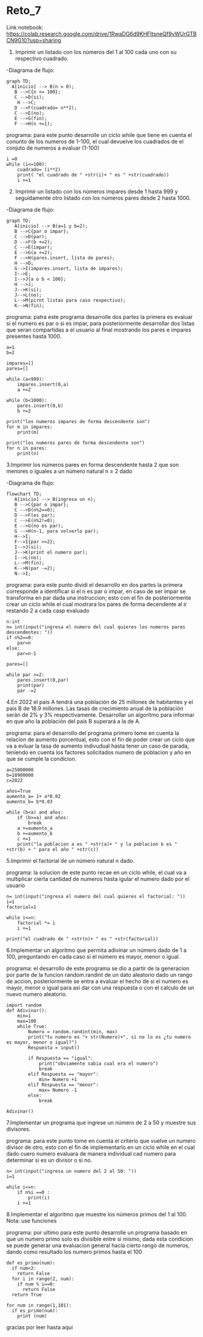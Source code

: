 # Reto_7

Link notebook: https://colab.research.google.com/drive/1RwaDG6d9KHFItsneQf9vWUrGTBCN9G10?usp=sharing


1. Imprimir un listado con los números del 1 al 100 cada uno con su respectivo cuadrado.
   
-Diagrama de flujo:

```mermaid
graph TD;
  A[inicio] --> B(n = 0);
   B -->C{n <= 100};
   C -->D(si);
    H -->C;
   D -->F(cuadrado= n**2);
   C -->E(no);
   E -->G(fin);
   F -->H(n +=1);
```
programa: para este punto desarrolle un ciclo while que tiene en cuenta el conunto de los numeros de 1-100, el cual devuelve los cuadrados de el conjuto de numeros a evaluar (1-100)

```pseudocode
i =0
while (i<=100):
    cuadrado= (i**2)
    print( "el cuadrado de " +str(i)+ " es " +str(cuadrado))
    i +=1
```
2. Imprimir un listado con los números impares desde 1 hasta 999 y seguidamente otro listado con los números pares desde 2 hasta 1000.

-Diagrama de flujo:
```mermaid
graph TD;
   A[inicio] --> B(a=1 y b=2);
   B -->C{par o impar};
   C -->D(par);
   D -->F(b +=2);
   C -->E(impar);
   E -->G(a +=2);
   F -->H(pares.insert, lista de pares);
   H -->D;
   G-->I(impares.insert, lista de impares);
   I-->E;
   I-->J{a o b < 100};
   H -->J;
   J-->K(si);
   J-->L(no);
   L-->M(pirnt listas para caso respectivo);
   K-->N(fin);
```
programa: patra este programa desarrolle dos partes la primera es evaluar si el numero es par o si es impar, para posteriormente desarrollar dos listas que seran compartidas a el usuario al final mostrando los pares e impares presentes hasta 1000.

```pseudocode
a=1
b=2

impares=[]
pares=[]

while (a<999):
    impares.insert(0,a)
    a +=2

while (b<1000):
    pares.insert(0,b)
    b +=2

print("los numeros impares de forma descendente son")
for m in impares:
    print(m)

print("los numeros pares de forma descendente son")
for n in pares:
    print(n)
```
3.Imprimir los números pares en forma descendente hasta 2 que son menores o iguales a un número natural n ≥ 2 dado

-Diagrama de flujo:
```mermaid
flowchart TD;
   A[inicio] --> B(ingresa un n);
   B -->C{par o impar};
   C -->D(n%2==0);
   D -->F(es par);
   C -->E(n%2!=0);
   E -->G(no es par);
   G -->H(n-1, para volverlo par);
   H-->I;
   F-->I{par >=2};
   I-->J(si);
   J-->K(print el numero par);
   I-->L(no);
   L-->M(fin);
   K-->N(par -=2);
   N-->I;
```
programa: para este punto dividi el desarrollo en dos partes la primera corresponde a identificar si el n es par o impar, en caso de ser impar se transforma en par dada una instruccion; esto con el fin de posteriormente crear un ciclo while el cual mostrara los pares de forma decendente al ir restando 2 a cada casp evaluado

```pseudocode
n:int
n= int(input("ingresa el numero del cual quieres los numeros pares descendentes: "))
if n%2==0:
    par=n
else:
    par=n-1

pares=[]

while par >=2:
    pares.insert(0,par)
    print(par)
    par -=2
```
4.En 2022 el país A tendrá una población de 25 millones de habitantes y el país B de 18.9 millones. Las tasas de crecimiento anual de la población serán de 2% y 3% respectivamente. Desarrollar un algoritmo para informar en que año la población del país B superará a la de A.

programa: para el desarrollo del programa primero tome en cuenta la relacion de aumento porcentual, esto con el fin de poder crear un ciclo que va a evluar la tasa de aumento indivudual hasta tener un caso de parada, teniendo en cuenta los factores solicitados numero de poblacion y año en que se cumple la condicion.

```pseudocode
a=25000000
b=18900000
c=2022

años=True
aumento_a= 1+ a*0.02
aumento_b= b*0.03

while (b<a) and años:
    if (b>=a) and años:
        break
    a +=aumento_a
    b +=aumento_b
    c +=1
    print("la poblacion a es " +str(a)+ " y la poblacion b es " +str(b) + " para el año " +str(c))
```
5.Imprimir el factorial de un número natural n dado.

programa: la solucion de este punto recae en un ciclo while, el cual va a multiplicar cierta cantidad de numeros hasta igular el numero dado por el usuario 

```pseudocode
n= int(input("ingresa el numero del cual quieres el factorial: "))
i=1
factorial=1

while i<=n:
    factorial *= i
    i +=1
   
print("el cuadrado de " +str(n)+ " es " +str(factorial))
```
6.Implementar un algoritmo que permita adivinar un número dado de 1 a 100, preguntando en cada caso si el número es mayor, menor o igual.

programa: el desarrollo de este programa se dio a partir de la generacion por parte de la funcion random.randint de un dato aleatorio dado un rango de accion, posteriormente se entra a evaluar el hecho de si el numero es mayor, menor o igual para asi dar con una respuesta o con el calculo de un nuevo numero aleatorio.

```pseudocode
import random
def Adivinar():
    min=1
    max=100
    while True:
        Numero = random.randint(min, max) 
        print("tu numero es "+ str(Numero)+", si no lo es ¿tu numero es mayor, menor o igual?")
        Respuesta = input()
        
        if Respuesta == "igual":
            print("obviamente sabia cual era el numero")
            break
        elif Respuesta == "mayor":
            min= Numero +1   
        elif Respuesta == "menor":
            max= Numero -1
        else:
            break

Adivinar()
```
7.Implementar un programa que ingrese un número de 2 a 50 y muestre sus divisores.

programa: para este punto tome en cuenta el criterio que vuelve un numero divisor de otro, esto con el fin de implementarlo en un ciclo while en el cual dado cuero numero evaluara de manera individual cad numero para determinar si es un divisor o si no.

```pseudocode
n= int(input("ingresa un numero del 2 al 50: "))
i=1

while i<=n:
    if n%i ==0 :
        print(i)
    i +=1
```
8.Implementar el algoritmo que muestre los números primos del 1 al 100. Nota: use funciones

programa: por ultimo para este punto desarrolle un programa basado en que un numero primo solo es divisible entre si mismo, dada esta condicion se puede generar una evaluacion general hacia cierto rango de numeros, dando como resultado los numero primos hasta el 100

```pseudocode
def es_primo(num):
  if num<2:
    return False
  for i in range(2, num):
    if num % i==0:
      return False
  return True

for num in range(1,101):
  if es_primo(num):
    print (num)
```
gracias por leer hasta aqui 
